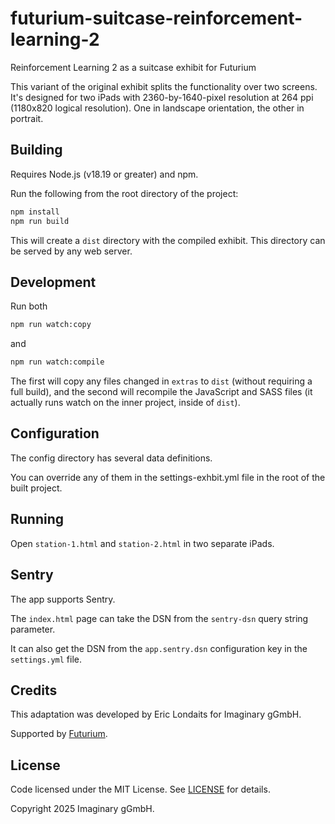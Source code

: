 # futurium-suitcase-reinforcement-learning-2
Reinforcement Learning 2 as a suitcase exhibit for Futurium

This variant of the original exhibit splits the functionality over two screens. It's designed
for two iPads with 2360-by-1640-pixel resolution at 264 ppi (1180x820 logical resolution). 
One in landscape orientation, the other in portrait.

## Building

Requires Node.js (v18.19 or greater) and npm.

Run the following from the root directory of the project:

```bash
npm install
npm run build
```

This will create a `dist` directory with the compiled exhibit. This directory can be served by any web server.

## Development

Run both

```bash
npm run watch:copy
```

and

```bash
npm run watch:compile
```

The first will copy any files changed in `extras` to `dist` (without requiring a full build), and
the second will recompile the JavaScript and SASS files (it actually runs watch on the inner
project, inside of `dist`).

## Configuration

The config directory has several data definitions.

You can override any of them in the settings-exhbit.yml file in the root of the built project.

## Running

Open `station-1.html` and `station-2.html` in two separate iPads.

## Sentry

The app supports Sentry.

The `index.html` page can take the DSN from the `sentry-dsn` query string parameter.

It can also get the DSN from the `app.sentry.dsn` configuration key in the  `settings.yml` file.

## Credits

This adaptation was developed by Eric Londaits for Imaginary gGmbH.

Supported by [Futurium](http://futurium.de/).

## License

Code licensed under the MIT License. See [LICENSE](LICENSE) for details.

Copyright 2025 Imaginary gGmbH.
